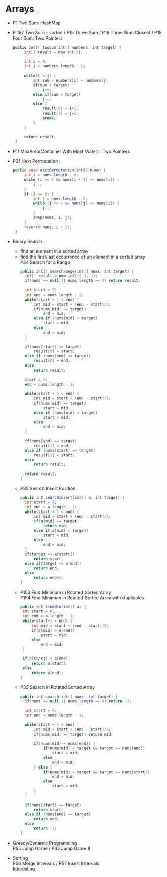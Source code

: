 # Arrays

* P1 Two Sum: HashMap
* P 167 Two Sum - sorted / P15 Three Sum / P16 Three Sum Closest / P18 Four Sum: Two Pointers 
   ```java
   public int[] twoSum(int[] numbers, int target) {
        int[] result = new int[2];
        
        int i = 0;
        int j = numbers.length - 1;
        
        while(i < j) {
            int sum = numbers[i] + numbers[j];
            if(sum < target)
                i++;
            else if(sum > target)
                j--;
            else {
                result[0] = i+1;
                result[1] = j+1;
                break;
            }
        }
        
        return result;
    }
* P11 MaxArea(Container With Most Water) : Two Pointers
* P31 Next Permutation : 
   ```java
   public void nextPermutation(int[] nums) {
        int i = nums.length - 2;
        while (i >= 0 && nums[i + 1] <= nums[i]) {
            i--;
        }
        if (i >= 0) {
            int j = nums.length - 1;
            while (j >= 0 && nums[j] <= nums[i]) {
                j--;
            }
            swap(nums, i, j);
        }
        reverse(nums, i + 1);
    }


* Binary Search:
   * find an element in a sorted array
   * find the first/last occurrence of an element in a sorted array           
     P34  Search for a Range
      ```java
      public int[] searchRange(int[] nums, int target) {
        int[] result = new int[]{-1,-1};
        if(nums == null || nums.length == 0) return result;
        
        int start = 0;
        int end = nums.length - 1;
        while(start + 1 < end) {
            int mid = start + (end - start)/2;
            if(nums[mid] == target)
                end = mid;
            else if (nums[mid] < target)
                start = mid;
            else 
                end = mid;
        }
        
        if(nums[start] == target)
            result[0] = start;
        else if (nums[end] == target)
            result[0] = end;
        else 
            return result;
        
        start = 0; 
        end = nums.length - 1;
        
        while(start + 1 < end) {
            int mid = start + (end - start)/2;
            if(nums[mid] == target)
                start = mid;
            else if (nums[mid] < target)
                start = mid;
            else 
                end = mid;
        }
        
        if(nums[end] == target)
            result[1] = end;
        else if (nums[start] == target)
            result[1] = start;
        else 
            return result;
        
        return result;
      }
   * P35 Search Insert Position 
      ```java
      public int searchInsert(int[] a, int target) {
        int start = 0;
        int end = a.length - 1;
        while(start + 1 < end) {
            int mid = start + (end - start)/2;
            if(a[mid] == target)
                return mid;
            else if(a[mid] < target)
                start = mid;
            else
                end = mid;
        }
        if(target <= a[start])
            return start;
        else if(target <= a[end])
            return end;
        else
            return end+1;
      }
   * P153 Find Minimum in Rotated Sorted Array        
     P154 Find Minimum in Rotated Sorted Array with duplicates
       ```java
       public int findMin(int[] a) {
        int start = 0;
        int end = a.length - 1;
        while(start+1 < end) {
            int mid = start + (end - start)/2;
            if(a[mid] > a[end])
                start = mid;
            else
                end = mid;
        }
        
        if(a[start] < a[end])
            return a[start];
        else 
            return a[end];
      }    
   * P33 Search in Rotated Sorted Array 
      ```java
      public int search(int[] nums, int target) {
        if(nums == null || nums.length == 0) return -1;
        
        int start = 0;
        int end = nums.length - 1;
        
        while(start + 1 < end) {
            int mid = start + (end - start)/2;
            if(nums[mid] == target) return mid;
            
            if(nums[mid] < nums[end]) {
                if(nums[mid] < target && target <= nums[end])
                    start = mid;
                else 
                    end = mid;
            } else {
                if(nums[mid] > target && target >= nums[start])
                    end = mid;
                else 
                    start = mid;
            }
        }
        
        if(nums[start] == target)
            return start;
        else if (nums[end] == target)
            return end;
        else
            return -1;
      }
  
 * Greedy/Dynamic Programming            
   P55 Jump Game / P45 Jump Game II
   
 * Sorting           
   P56 Merge intervals / P57 Insert Intervals            
   [Interesting](https://www.jiuzhang.com/solution/insert-interval/)
